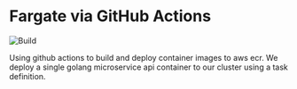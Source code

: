 # Fargate via GitHub Actions


![Build](https://github.com/austinhrdt/fargate-cicd-demo/workflows/Build/badge.svg)

Using github actions to build and deploy container images to aws ecr. We deploy a single golang microservice api container to our cluster using a task definition.
